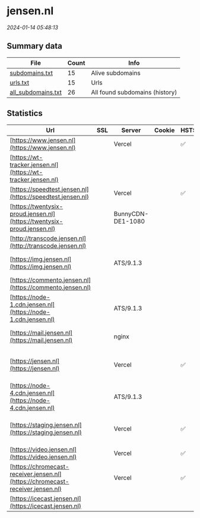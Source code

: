 # jensen.nl
*2024-01-14 05:48:13*
## Summary data


| File       | Count | Info |
|------------|-------|------|
|[subdomains.txt](/data/jensen.nl/subdomains.txt)|15|Alive subdomains|
|[urls.txt](/data/jensen.nl/urls.txt)|15|Urls|
|[all_subdomains.txt](/data/jensen.nl/all_subdomains.txt)|26|All found subdomains (history)|


## Statistics


| Url | SSL | Server | Cookie | HSTS | CSP | XFO | XXP | RP | Tech |Title |
|------------|-------|------|------|------|------|------|------|------|------|------|
|[https://www.jensen.nl](https://www.jensen.nl)| |Vercel| |:white_check_mark: | | | | :white_check_mark: |HSTS Vercel||
|[https://wt-tracker.jensen.nl](https://wt-tracker.jensen.nl)| || | | | | | :white_check_mark: |||
|[https://speedtest.jensen.nl](https://speedtest.jensen.nl)| |Vercel| |:white_check_mark: | | | | :white_check_mark: |HSTS Vercel|Jensen Speedtest|
|[https://twentysix-proud.jensen.nl](https://twentysix-proud.jensen.nl)| |BunnyCDN-DE1-1080| | | | | | :white_check_mark: |Bunny||
|[http://transcode.jensen.nl](http://transcode.jensen.nl)| || | | | | | :white_check_mark: |||
|[https://img.jensen.nl](https://img.jensen.nl)| |ATS/9.1.3| | | | | | :white_check_mark: |Apache Traffic Server:9.1.3||
|[https://commento.jensen.nl](https://commento.jensen.nl)| || | | | | | :white_check_mark: |||
|[https://node-1.cdn.jensen.nl](https://node-1.cdn.jensen.nl)| |ATS/9.1.3| | | | | | :white_check_mark: |Apache Traffic Server:9.1.3|Error|
|[https://mail.jensen.nl](https://mail.jensen.nl)| |nginx| | | | | | :white_check_mark: |Nginx|Web Server's Def...|
|[https://jensen.nl](https://jensen.nl)| |Vercel| |:white_check_mark: | | | | :white_check_mark: |Gatsby:5.11.0 HSTS React Vercel Webpack|Jensen - Het ech...|
|[https://node-4.cdn.jensen.nl](https://node-4.cdn.jensen.nl)| |ATS/9.1.3| | | | | | :white_check_mark: |Apache Traffic Server:9.1.3|Error|
|[https://staging.jensen.nl](https://staging.jensen.nl)| |Vercel| |:white_check_mark: | | | | :white_check_mark: |Gatsby:5.11.0 HSTS React Vercel Webpack|Jensen - Het ech...|
|[https://video.jensen.nl](https://video.jensen.nl)| |Vercel| |:white_check_mark: | | | | :white_check_mark: |HSTS Vercel|Inno Video|
|[https://chromecast-receiver.jensen.nl](https://chromecast-receiver.jensen.nl)| |Vercel| |:white_check_mark: | | | | :white_check_mark: |HSTS Vercel||
|[https://icecast.jensen.nl](https://icecast.jensen.nl)| || | | | | | :white_check_mark: |||